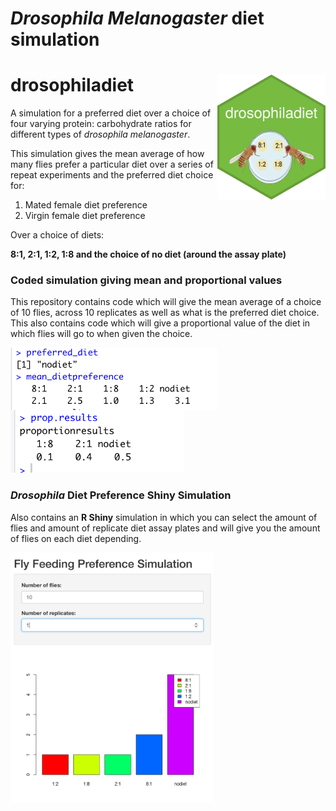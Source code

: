 # *Drosophila Melanogaster* diet simulation


# drosophiladiet <img src='images/hex-drosophiladiet.png' align="right" height="200" />
 
 
A simulation for a preferred diet over a choice of four varying protein: carbohydrate ratios for different types of *drosophila melanogaster*.  


 

This simulation gives the mean average of how many flies prefer a particular diet over a series of repeat experiments and the preferred diet choice for: 

1. Mated female diet preference
2. Virgin female diet preference 

Over a choice of diets: 

__8:1, 2:1, 1:2, 1:8 and the choice of no diet (around the assay plate)__

### Coded simulation giving mean and proportional values

This repository contains code which will give the mean average of a choice of 10 flies, across 10 replicates as well as what is the preferred diet choice. 
This also contains code which will give a proportional value of the diet in which flies will go to when given the choice. 

<img src='images/meandietpreferencecode.png' align="left" height="100" /> 
<img src='images/propresults.png' height="100">




### *Drosophila* Diet Preference Shiny Simulation 


Also contains an __R Shiny__ simulation in which you can select the amount of flies and amount of replicate diet assay plates and will give you the amount of flies on each diet depending. 


<img src='images/flyprefercnesim.png'  height="400">



